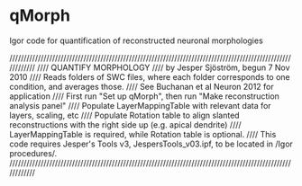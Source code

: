 # qMorph
Igor code for quantification of reconstructed neuronal morphologies

////////////////////////////////////////////////////////////////////////////////////////////////////////////
////	QUANTIFY MORPHOLOGY
////	by Jesper Sjöström, begun 7 Nov 2010
////	Reads folders of SWC files, where each folder corresponds to one condition, and averages those.
////	See Buchanan et al Neuron 2012 for application
////	First run "Set up qMorph", then run "Make reconstruction analysis panel"
////	Populate LayerMappingTable with relevant data for layers, scaling, etc
////	Populate Rotation table to align slanted reconstructions with the right side up (e.g. apical dendrite)
////	LayerMappingTable is required, while Rotation table is optional.
////	This code requires Jesper's Tools v3, JespersTools_v03.ipf, to be located in /Igor procedures/.
////////////////////////////////////////////////////////////////////////////////////////////////////////////
